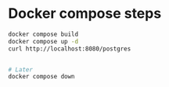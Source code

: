# Docker compose steps

```bash
docker compose build
docker compose up -d
curl http://localhost:8080/postgres


# Later
docker compose down
```